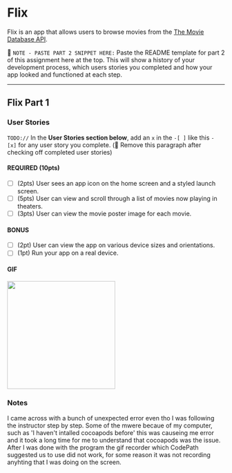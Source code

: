 # Flix

Flix is an app that allows users to browse movies from the [The Movie Database API](http://docs.themoviedb.apiary.io/#).

📝 `NOTE - PASTE PART 2 SNIPPET HERE:` Paste the README template for part 2 of this assignment here at the top. This will show a history of your development process, which users stories you completed and how your app looked and functioned at each step.

---

## Flix Part 1

### User Stories
`TODO://` In the **User Stories section below**, add an `x` in the `-[ ]` like this `- [x]` for any user story you complete. (🚫 Remove this paragraph after checking off completed user stories)

#### REQUIRED (10pts)
- [ ] (2pts) User sees an app icon on the home screen and a styled launch screen.
- [ ] (5pts) User can view and scroll through a list of movies now playing in theaters.
- [ ] (3pts) User can view the movie poster image for each movie.

#### BONUS
- [ ] (2pt) User can view the app on various device sizes and orientations.
- [ ] (1pt) Run your app on a real device.

#### GIF
<img src="https://media.giphy.com/media/Z3NsjsTR85IErQuFio/giphy.gif" width=250><br>

### Notes
I came across with a bunch of unexpected error even tho I was following the instructor step by step. Some of the mwere becaue of my computer, such as 'I haven't intalled cocoapods before' this was causeing me error and it took a long time for me to understand that cocoapods was the issue. After I was done with the program the gif recorder which CodePath suggested us to use did not work, for some reason it was not recording anyhting that I was doing on the screen.
